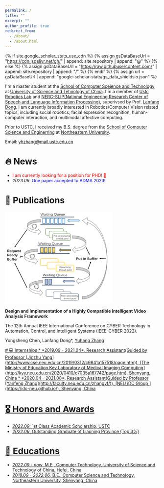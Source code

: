 ```yaml
---
permalink: /
title: ""
excerpt: ""
author_profile: true
redirect_from: 
  - /about/
  - /about.html
---
```


{% if site.google_scholar_stats_use_cdn %}
{% assign gsDataBaseUrl = "https://cdn.jsdelivr.net/gh/" | append: site.repository | append: "@" %}
{% else %}
{% assign gsDataBaseUrl = "https://raw.githubusercontent.com/" | append: site.repository | append: "/" %}
{% endif %}
{% assign url = gsDataBaseUrl | append: "google-scholar-stats/gs_data_shieldsio.json" %}

<span class='anchor' id='about-me'></span>

I'm a master student at the [School of Computer Sceience and Technology](http://cs.ustc.edu.cn/main.htm) at [University of Science and Tehnology of China](https://ustc.edu.cn/). I'm a member of [Ustc Robotics Lab](http://ai.ustc.edu.cn/) and [NERC-SLIP(National Engineering Research Center of Speech and Language Information Processing)](http://nercslip.ustc.edu.cn/main.htm), superivsed by Prof. [Lanfang Dong](http://cs.ustc.edu.cn/2020/0906/c23239a460116/page.htm). I am currently broadly interested in Robotics/Computer Vision related topics, including social robotics, facial expression recognition, human-computer interaction, and multimodal affective computing.

Prior to USTC, I received my B.S. degree from the [School of Computer Science and Enginerring](http://www.cse.neu.edu.cn/) at [Northeastern University](http://www.neu.edu.cn/).

Email: yhzhang@mail.ustc.edu.cn 
<!-- Github: https://github.com/Octopus-Detective/-->


# 🔥 News
- <font color=red>I am currently looking for a position for PHD! 👀 </font>
- *2023.06*: <font color=Blue>One paper accepted to ADMA 2023!</font>

# 📝 Publications
<div class='paper-box'><div class='paper-box-image'><div><img src='/images/cyber1.PNG' alt="sym" width="350px" height='300px'></div>
</div>
<div class='paper-box-text' markdown="1">
  
<b>Design and Implementation of a Highly Compatible Intelligent Video Analysis Framework</b>

The 12th Annual IEEE International Conference on CYBER Technology in Automation, Control, and Intelligent Systems (IEEE-CYBER 2022).

Yongsheng Chen, Lanfang Dong*, <u> Yuhang Zhang<u>

</div>
</div>
<!--
<div class='paper-box'><div class='paper-box-image'><div><img src='/images/iccp2023.gif' alt="sym" width="300px" height='300px'></div>
</div>
<div class='paper-box-text' markdown="1">
  
<b>3CS: Compact Self-adaptive Coding for Spectral Compressive Sensing</b>

International Conference on Computational Photography (ICCP) 2023.
  
[[paper]([])][[code]()]

<u>Zhan Shi</u>, Hao Ye, Tao Lv, Yibo Wang, Xun Cao

</div>
</div>

<div class='paper-box'><div class='paper-box-image'><div><img src='/images/iccv2023.png' alt="sym" width="300px" height='300px'></div></div>
<div class='paper-box-text' markdown="1">
  
<b>ADIS: Aperture Diffraction for Compact Snapshot Spectral Imaging</b>

International Conference on Computer Vision (ICCV) 2023.

[[paper]([])][[code]()]

Tao Lv, Hao Ye, Quan Yuan, <u>Zhan Shi</u>, Yibo Wang, Shuming Wang, Xun Cao

</div>
</div>

<div class='paper-box'><div class='paper-box-image'><div><img src='/images/JSP.PNG' alt="sym" width="300px" height='300px'></div>
</div>
<div class='paper-box-text' markdown="1">
  
<b>Optical Signal Acquisition Methods in Combustion Diagnosis Technology</b>

Journal of Signal Processing (Invited Review), 2023.
  
[[paper](https://kns.cnki.net/kcms2/article/abstract?v=3uoqIhG8C45S0n9fL2suRadTyEVl2pW9UrhTDCdPD66BKt2WITxxxAN4jxOnN7kaQA648RTn66SAQA9HMDy1is4fM6492cs6&uniplatform=NZKPT)] in collaboration with Shanghai Jiao Tong University and Tsinghua University 
  
Lijing Cai, Weiwei Cai,<u>Zhan Shi</u>, Xing Chao, Xun Cao

</div>
</div>
-->
# 💻 Internships
* *2019.09 - 2021.04*, Research Assistant(Guided by Professor [Jinzhu Yang](http://www.cse.neu.edu.cn/2019/0312/c6641a157518/page.htm)), [The Ministry of Education Key Laboratory of Medical Imaging Computing](http://kyy.neu.edu.cn/2020/0410/c7035a167742/page.htm), Shenyang, China
* *2020.04 - 2021.08*, Research Assistant(Guided by Professor [Yanfeng Zhang](http://faculty.neu.edu.cn/zhangyf/)), [NEU iDC Group ](https://idc-neu.github.io/), Shenyang, China

# 🎖 Honors and Awards
* *2022.09*: 1st Class Academic Scholarship, USTC
* *2022.06*: Outstanding Graduate of Liaoning Province (Top 3%)

# 📖 Educations
* *2022.09 - now*, M.E., Computer Technology, University of Science and Technology of China, Hefei, China
* *2018.09 - 2022.06*, B.E., Computer Science and Technology, Northeastern University, Shenyang, China



